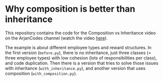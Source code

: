 # Why composition is better than inheritance

This repository contains the code for the Composition vs Inheritance video on the ArjanCodes channel (watch the video [here](https://youtu.be/0mcP8ZpUR38)).

The example is about different employee types and reward structures. In the first version (`before.py`), there is no inheritance, just three classes (= three employee types) with low cohesion (lots of responsibilities per class), and code duplication. Then there is a version that tries to solve those issues with inheritance (`with_inheritance.py`), and another version that uses composition (`with_composition.py`).
